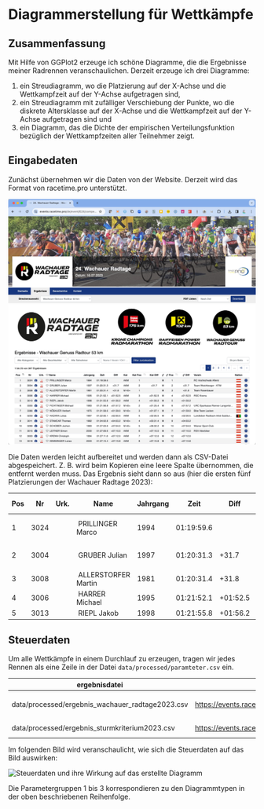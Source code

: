 # Diagrammerstellung für Wettkämpfe

## Zusammenfassung

Mit Hilfe von GGPlot2 erzeuge ich schöne Diagramme, die die Ergebnisse meiner Radrennen veranschaulichen. Derzeit erzeuge ich drei Diagramme:

1. ein Streudiagramm, wo die Platzierung auf der X-Achse und die Wettkampfzeit auf der Y-Achse aufgetragen sind,
2. ein Streudiagramm mit zufälliger Verschiebung der Punkte, wo die diskrete Altersklasse auf der X-Achse und die Wettkampfzeit auf der Y-Achse aufgetragen sind und
3. ein Diagramm, das die Dichte der empirischen Verteilungsfunktion bezüglich der Wettkampfzeiten aller Teilnehmer zeigt.

## Eingabedaten

Zunächst übernehmen wir die Daten von der Website. Derzeit wird das Format von racetime.pro unterstützt.

![Ergebnisse der Wachauer Radtage 2023 auf racetime.pro](images/download_from_website.jpg)

Die Daten werden leicht aufbereitet und werden dann als CSV-Datei abgespeichert. Z. B. wird beim Kopieren eine leere Spalte übernommen, die entfernt werden muss. Das Ergebnis sieht dann so aus (hier die ersten fünf Platzierungen der Wachauer Radtage 2023):

| Pos | Nr   | Urk. | Name                 | Jahrgang | Zeit       | Diff     | Kat   | Kat Pos | Kat Diff | ⚤ | ⚤ Pos | ⚤ Diff   | Verein                 | Nation |
|-----|------|------|----------------------|----------|------------|----------|-------|---------|----------|---|-------|----------|------------------------|--------|
| 1   | 3024 |      |  PRILLINGER Marco    | 1994     | 01:19:59.6 |          | AKM   | 1       |          | M | 1     |          | RC Hochschwab Aflenz   |        |
| 2   | 3004 |      |  GRUBER Julian       | 1997     | 01:20:31.3 | +31.7    | AKM   | 2       | +31.7    | M | 2     | +31.7    | Team Weichberger - KTM |        |
| 3   | 3008 |      |  ALLERSTORFER Martin | 1981     | 01:20:31.4 | +31.8    | M 40+ | 1       |          | M | 3     | +31.8    | Team Rosenbauer        |        |
| 4   | 3006 |      |  HARRER Michael      | 1995     | 01:21:52.1 | +01:52.5 | AKM   | 3       | +01:52.5 | M | 4     | +01:52.5 | RSC Krems              |        |
| 5   | 3013 |      |  RIEPL Jakob         | 1998     | 01:21:55.8 | +01:56.2 | AKM   | 4       | +01:56.2 | M | 5     | +01:56.2 |                        |        |

## Steuerdaten

Um alle Wettkämpfe in einem Durchlauf zu erzeugen, tragen wir jedes Rennen als eine Zeile in der Datei `data/processed/paramteter.csv` ein.

| ergebnisdatei                                    | quelle                                                            | ausgabedatei1                                  | breite1 | titel1                | untertitel1          | ausgabedatei2                                      | breite2 | titel2                | untertitel2          | ausgabedatei3                                  | breite3 | titel3                | untertitel3          |
|--------------------------------------------------|-------------------------------------------------------------------|------------------------------------------------|---------|-----------------------|----------------------|----------------------------------------------------|---------|-----------------------|----------------------|------------------------------------------------|---------|-----------------------|----------------------|
| data/processed/ergebnis_wachauer_radtage2023.csv | https://events.racetime.pro/de/event/624/competition/3788/results | output/wachauer_radtage2023_punktediagramm.png | 1900    | Wachauer Radtage 2023 | Genuss Radtour 53 km | output/wachauer_radtage2023_kategoriendiagramm.png | 1200    | Wachauer Radtage 2023 | Genuss Radtour 53 km | output/wachauer_radtage2023_dichtediagramm.png | 1100    | Wachauer Radtage 2023 | Genuss Radtour 53 km |
| data/processed/ergebnis_sturmkriterium2023.csv   | https://events.racetime.pro/de/event/804/competition/4960/results | output/sturmkriterium2023_punktediagramm.png   | 1900    | Sturmkriterium 2023   | Staubiger 80 km      | output/sturmkriterium2023_kategoriendiagramm.png   | 1200    | Sturmkriterium 2023   | Staubiger 80 km      | output/sturmkriterium2023_dichtediagramm.png   | 1100    | Sturmkriterium 2023   | Staubiger 80 km      |

Im folgenden Bild wird veranschaulicht, wie sich die Steuerdaten auf das Bild auswirken:

![Steuerdaten und ihre Wirkung auf das erstellte Diagramm](images/werte_im_diagramm.jpg)

Die Parametergruppen 1 bis 3 korrespondieren zu den Diagrammtypen in der oben beschriebenen Reihenfolge.